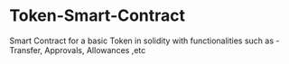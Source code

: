 # Token-Smart-Contract
Smart Contract for a basic Token in solidity with functionalities such as - Transfer, Approvals, Allowances ,etc
